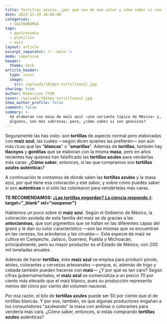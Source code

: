 ```yaml
---
title: Tortillas azules, ¿por qué son de ese color y cómo saber si son auténticas?
date: 2023-11-29 16:00:00
categories:
  - GASTRONOMIA
tags:
  - gastronomia
  - platillos
  - maiz
layout: article
excerpt_separator: <!--more-->
mode: immersive
header:
  theme: dark
article_header:
  type: cover
  image:
    src: /uploads/1024px-tortillaazul.jpg
sharing: true
author: Redacción TYSM
cover: /uploads/1024px-tortillaazul.jpg
show_author_profile: false
comment: false
summary: >-
  Se elaboran con masa de maíz azul —una variante típica de México— y, según
  algunos, son más sabrosas; pero, ¿cómo sabes si son genuinas?
---
```

Seguramente las has visto: son **tortillas**&nbsp;de aspecto normal pero elaboradas con **maíz azul**, las cuales —según dicen quienes las prefieren— son aún más ricas que las "**blancas**" o "**amarillas**". Además de **tortillas**, también hay **tlacoyos** y **gorditas** que se elaboran con la misma **masa**, pero en años recientes hay quienes han falsificado las **tortillas azules** para venderlas más caras. ¿**Cómo saber**, entonces, si las que compramos son **tortillas azules auténtica**s?

A continuación te contamos de dónde salen las **tortillas azules** y la masa azul, por qué tiene esa coloración y ese sabor, y sobre cómo puedes saber si son **auténticas** o si sólo las colorearon para vendértelas más caras.

**TE RECOMENDAMOS: [¿Las tortillas engordan? La ciencia responde.](https://blog.tonoysumariachi.com/gastronomia/2022/07/29/las-tortillas-engordan-la-ciencia-responde.html){: target="_blank" rel="noopener"}**

Hablemos un poco sobre el **maíz azu**l. Según el Gobierno de México, la coloración azulada de esta familia del maíz se da gracias a las **antocianinas,**&nbsp;que son pigmentos que se hallan en las diferentes capas del grano y le dan su color característico —son las mismas que se encuentran en las cerezas, los arándanos y las ciruelas—. Esta especie de maíz se cultiva en Campeche, Jalisco, Guerrero, Puebla y Michoacán, principalmente, pero su mayor productor es el Estado de México, con 200 mil toneladas anuales.

Además de hacer **tortillas**, este **maíz azul** se emplea para producir pinole, atoles, colorantes y cervezas artesanales —porque, sí, además de trigo y cebada también pueden hacerse con **maíz**— ¿Y por qué es tan caro? Según cifras gubernamentales, el **maíz azul** se comercializa a un precio 70 por ciento más elevado que el maíz blanco, pues su producción representa menos del cinco por ciento del volumen nacional.

Por esa razón, el kilo de **tortillas azules** puede ser 50 por ciento que el de tortillas blancas. Y por eso, también, es que algunas productores engañan a los consumidores "azuleando" la masa con anilinas o colorantes para venderla más cara. ¿Cómo saber, entonces, si estás comprando **tortillas azules** auténticas?